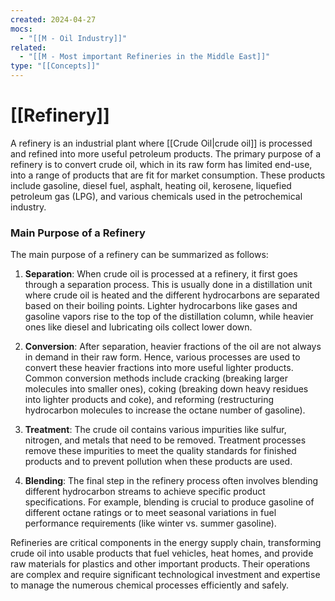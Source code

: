```yaml
---
created: 2024-04-27
mocs:
  - "[[M - Oil Industry]]"
related:
  - "[[M - Most important Refineries in the Middle East]]"
type: "[[Concepts]]"
---
```

# [[Refinery]]

A refinery is an industrial plant where [[Crude Oil|crude oil]] is processed and refined into more useful petroleum products. The primary purpose of a refinery is to convert crude oil, which in its raw form has limited end-use, into a range of products that are fit for market consumption. These products include gasoline, diesel fuel, asphalt, heating oil, kerosene, liquefied petroleum gas (LPG), and various chemicals used in the petrochemical industry.

### Main Purpose of a Refinery

The main purpose of a refinery can be summarized as follows:

1. **Separation**: When crude oil is processed at a refinery, it first goes through a separation process. This is usually done in a distillation unit where crude oil is heated and the different hydrocarbons are separated based on their boiling points. Lighter hydrocarbons like gases and gasoline vapors rise to the top of the distillation column, while heavier ones like diesel and lubricating oils collect lower down.

2. **Conversion**: After separation, heavier fractions of the oil are not always in demand in their raw form. Hence, various processes are used to convert these heavier fractions into more useful lighter products. Common conversion methods include cracking (breaking larger molecules into smaller ones), coking (breaking down heavy residues into lighter products and coke), and reforming (restructuring hydrocarbon molecules to increase the octane number of gasoline).

3. **Treatment**: The crude oil contains various impurities like sulfur, nitrogen, and metals that need to be removed. Treatment processes remove these impurities to meet the quality standards for finished products and to prevent pollution when these products are used.

4. **Blending**: The final step in the refinery process often involves blending different hydrocarbon streams to achieve specific product specifications. For example, blending is crucial to produce gasoline of different octane ratings or to meet seasonal variations in fuel performance requirements (like winter vs. summer gasoline).

Refineries are critical components in the energy supply chain, transforming crude oil into usable products that fuel vehicles, heat homes, and provide raw materials for plastics and other important products. Their operations are complex and require significant technological investment and expertise to manage the numerous chemical processes efficiently and safely.